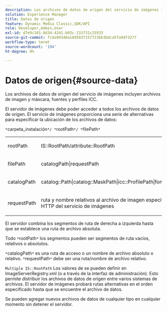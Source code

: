 ```yaml
---
description: Los archivos de datos de origen del servicio de imágenes incluyen archivos de imagen y máscara, fuentes y perfiles ICC.
solution: Experience Manager
title: Datos de origen
feature: Dynamic Media Classic,SDK/API
role: Developer,Admin,User
exl-id: d7e9c101-8d34-4241-b03c-131f31c25933
source-git-commit: fcda99340a18d5037157723bb3bdca5fa9df3277
workflow-type: tm+mt
source-wordcount: '194'
ht-degree: 0%

---
```


# Datos de origen{#source-data}

Los archivos de datos de origen del servicio de imágenes incluyen archivos de imagen y máscara, fuentes y perfiles ICC.

El servidor de imágenes debe poder acceder a todos los archivos de datos de origen. El servicio de imágenes proporciona una serie de alternativas para especificar la ubicación de los archivos de datos:

`*`carpeta_instalación`*/ *`rootPath`*/ *`filePath`*`

<table id="simpletable_26686444C7EF46D6BC4C0490C8010BF9"> 
 <tr class="strow"> 
  <td class="stentry"> <p><span class="codeph"> <span class="varname"> rootPath</span></span> </p></td> 
  <td class="stentry"> <p><span class="codeph"> IS::RootPath/attribute::RootPath</span> </p></td> 
 </tr> 
 <tr class="strow"> 
  <td class="stentry"> <p><span class="codeph"> <span class="varname"> filePath </span></span> </p></td> 
  <td class="stentry"> <p><span class="codeph"> catalogPath|requestPath</span> </p></td> 
 </tr> 
 <tr class="strow"> 
  <td class="stentry"> <p><span class="codeph"> <span class="varname"> catalogPath</span></span> </p></td> 
  <td class="stentry"> <p><span class="codeph"> catalog::Path|catalog::MaskPath|icc::ProfilePath|font::FontPath|font::MetricsPath</span> </p></td> 
 </tr> 
 <tr class="strow"> 
  <td class="stentry"> <p><span class="codeph"> <span class="varname"> requestPath</span></span> </p></td> 
  <td class="stentry"> <p><span class="codeph"> ruta y nombre relativos al archivo de imagen especificados en una solicitud HTTP del servicio de imágenes</span> </p></td> 
 </tr> 
</table>

El servidor combina los segmentos de ruta de derecha a izquierda hasta que se establece una ruta de archivo absoluta.

Todo `*`rootPath`*` los segmentos pueden ser segmentos de ruta vacíos, relativos o absolutos.

`*`catalogPath`*` es una ruta de acceso o un nombre de archivo absoluto o relativo. `*`requestPath`*` debe ser una ruta/nombre de archivo relativo.

`Multiple IS::RootPath` Los valores de se pueden definir en ImageServerRegistry.xml (o a través de la interfaz de administración). Esto permite distribuir los archivos de datos de origen entre varios sistemas de archivos. El servidor de imágenes probará rutas alternativas en el orden especificado hasta que se encuentre el archivo de datos.

Se pueden agregar nuevos archivos de datos de cualquier tipo en cualquier momento sin detener el servidor.
